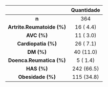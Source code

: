 

|               &nbsp;               |  Quantidade   |
|:----------------------------------:|:----------:|
|               **n**                |    364     |
|  **Artrite.Reumatoide (%)**  | 16 ( 4.4)  |
|         **AVC (%)**          | 11 ( 3.0)  |
|     **Cardiopatia (%)**      | 26 ( 7.1)  |
|          **DM (%)**          | 40 (11.0)  |
|   **Doenca.Reumatica (%)**   |  5 ( 1.4)  |
|         **HAS (%)**          | 242 (66.5) |
|      **Obesidade (%)**       | 115 (34.8) |

